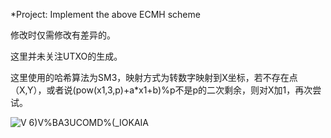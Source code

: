 *Project: Implement the above ECMH scheme

修改时仅需修改有差异的。

这里并未关注UTXO的生成。

这里使用的哈希算法为SM3，映射方式为转数字映射到X坐标，若不存在点（X,Y），或者说(pow(x1,3,p)+a*x1+b)%p不是p的二次剩余，则对X加1，再次尝试。

![V 6)V%BA3UCOMD%(_IOKAIA](https://user-images.githubusercontent.com/105547875/181512231-977b247c-b6b9-492a-987e-80d38f4fdcf0.png)
